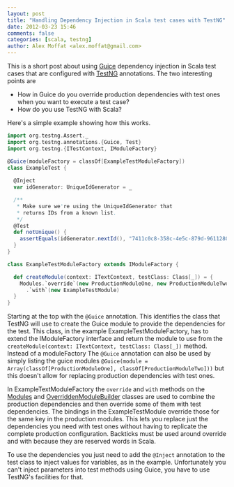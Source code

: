 ```yaml
---
layout: post
title: "Handling Dependency Injection in Scala test cases with TestNG"
date: 2012-03-23 15:46
comments: false
categories: [scala, testng]
author: Alex Moffat <alex.moffat@gmail.com>
---
```


This is a short post about using [Guice](http://code.google.com/p/google-guice/) dependency injection 
in Scala test cases that are configured with [TestNG](http://testng.org/doc/index.html) annotations.
The two interesting points are

* How in Guice do you override production dependencies with test ones when you want to execute a test case?
* How do you use TestNG with Scala?

<!-- more -->

Here's a simple example showing how this works.

``` scala 
import org.testng.Assert._
import org.testng.annotations.{Guice, Test}
import org.testng.{ITestContext, IModuleFactory}

@Guice(moduleFactory = classOf[ExampleTestModuleFactory])
class ExampleTest {
 
  @Inject
  var idGenerator: UniqueIdGenerator = _

  /**
   * Make sure we're using the UniqueIdGenerator that
   * returns IDs from a known list.
   */
  @Test
  def notUnique() {
    assertEquals(idGenerator.nextId(), "7411c0c8-358c-4e5c-879d-96112806c9aa")
  }
}

class ExampleTestModuleFactory extends IModuleFactory {

  def createModule(context: ITextContext, testClass: Class[_]) = {
    Modules.`override`(new ProductionModuleOne, new ProductionModuleTwo)
      .`with`(new ExampleTestModule)
  }
}
```

Starting at the top with the `@Guice` annotation. This identifies the class that TestNG will
use to create the Guice module to provide the dependencies for the test. This class, in 
the example ExampleTestModuleFactory, has
to extend the IModuleFactory interface and return the module to use from the 
`createModule(context: ITextContext, testClass: Class[_])` method. Instead of a moduleFactory The `@Guice` annotation can also
be used by simply listing the guice modules `@Guice(module = Array(classOf[ProductionModuleOne], classOf[ProductionModuleTwo]))` but this doesn't allow for replacing production dependencies with test ones.

In ExampleTextModuleFactory the `override` and `with` methods on the 
[Modules](http://google-guice.googlecode.com/git/javadoc/com/google/inject/util/Modules.html) and
[OverriddenModuleBuilder](http://google-guice.googlecode.com/git/javadoc/com/google/inject/util/Modules.OverriddenModuleBuilder.html) 
classes are used to combine the production dependencies and then override some of them with test dependencies. 
The bindings in the ExampleTestModule override those for the same key in the production modules.
This lets you replace just the dependencies you need with test ones without having to replicate the complete production configuration. 
Backticks must be used around override and with because they are reserved words in Scala.

To use the dependencies you just need to add the `@Inject` annotation to the test class to inject values for variables, as in the example. 
Unfortunately you can't inject parameters into test methods using Guice, you have to use TestNG's facilities for that.